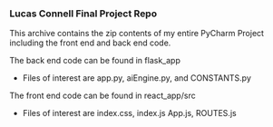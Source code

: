 ### Lucas Connell Final Project Repo ###

This archive contains the zip contents of my entire PyCharm Project including the front end and back end code. 

The back end code can be found in flask_app
- Files of interest are app.py, aiEngine.py, and CONSTANTS.py

The front end code can be found in react_app/src
- Files of interest are index.css, index.js App.js, ROUTES.js